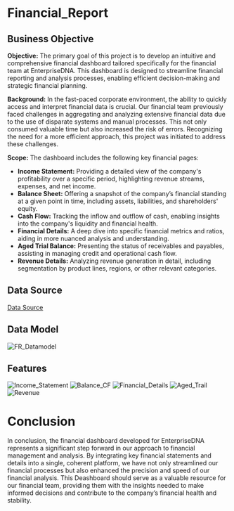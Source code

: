 # Financial_Report

## Business Objective

**Objective:** The primary goal of this project is to develop an intuitive and comprehensive financial dashboard tailored specifically for the financial team at EnterpriseDNA. This dashboard is designed to streamline financial reporting and analysis processes, enabling efficient decision-making and strategic financial planning.

**Background:** In the fast-paced corporate environment, the ability to quickly access and interpret financial data is crucial. Our financial team previously faced challenges in aggregating and analyzing extensive financial data due to the use of disparate systems and manual processes. This not only consumed valuable time but also increased the risk of errors. Recognizing the need for a more efficient approach, this project was initiated to address these challenges.

**Scope:**
The dashboard includes the following key financial pages:

- **Income Statement:** Providing a detailed view of the company's profitability over a specific period, highlighting revenue streams, expenses, and net income.
- **Balance Sheet:** Offering a snapshot of the company’s financial standing at a given point in time, including assets, liabilities, and shareholders' equity.
- **Cash Flow:** Tracking the inflow and outflow of cash, enabling insights into the company's liquidity and financial health.
- **Financial Details:** A deep dive into specific financial metrics and ratios, aiding in more nuanced analysis and understanding.
- **Aged Trial Balance:** Presenting the status of receivables and payables, assisting in managing credit and operational cash flow.
- **Revenue Details:** Analyzing revenue generation in detail, including segmentation by product lines, regions, or other relevant categories.


## Data Source
[Data Source]()

## Data Model
![FR_Datamodel](https://github.com/NumberHumanoid/Financial_Report/assets/149428916/7b677406-cc43-4780-8d5a-b8adec677f55)


## Features
![Income_Statement](https://github.com/NumberHumanoid/Financial_Report/assets/149428916/be3489a3-140a-4ab8-84a9-7c7211c2167a)
![Balance_CF](https://github.com/NumberHumanoid/Financial_Report/assets/149428916/7a3bb030-f78a-4cd2-87fb-50e41b281a0a)
![Financial_Details](https://github.com/NumberHumanoid/Financial_Report/assets/149428916/6c5d244f-9a4c-41a8-b95d-972686e9cb8c)
![Aged_Trail](https://github.com/NumberHumanoid/Financial_Report/assets/149428916/40211c55-a59f-4dc2-a644-0203a5d6f3c4)
![Revenue](https://github.com/NumberHumanoid/Financial_Report/assets/149428916/6af48716-1b50-4630-91f0-6ecf921123a8)

# Conclusion
In conclusion, the financial dashboard developed for EnterpriseDNA represents a significant step forward in our approach to financial management and analysis. By integrating key financial statements and details into a single, coherent platform, we have not only streamlined our financial processes but also enhanced the precision and speed of our financial analysis. This Deashboard should serve as a valuable resource for our financial team, providing them with the insights needed to make informed decisions and contribute to the company’s financial health and stability.
